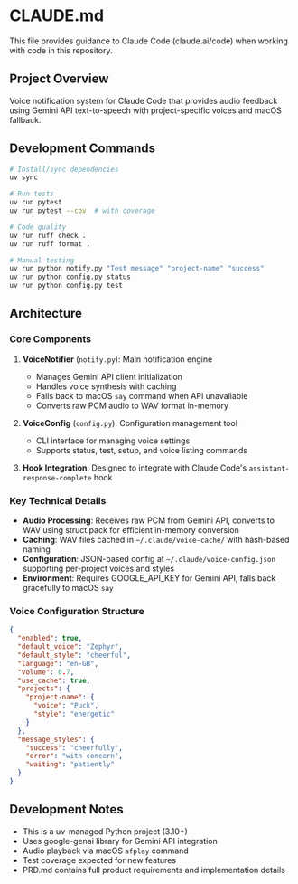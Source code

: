 # CLAUDE.md

This file provides guidance to Claude Code (claude.ai/code) when working with code in this repository.

## Project Overview

Voice notification system for Claude Code that provides audio feedback using Gemini API text-to-speech with project-specific voices and macOS fallback.

## Development Commands

```bash
# Install/sync dependencies
uv sync

# Run tests
uv run pytest
uv run pytest --cov  # with coverage

# Code quality
uv run ruff check .
uv run ruff format .

# Manual testing
uv run python notify.py "Test message" "project-name" "success"
uv run python config.py status
uv run python config.py test
```

## Architecture

### Core Components

1. **VoiceNotifier** (`notify.py`): Main notification engine
   - Manages Gemini API client initialization
   - Handles voice synthesis with caching
   - Falls back to macOS `say` command when API unavailable
   - Converts raw PCM audio to WAV format in-memory

2. **VoiceConfig** (`config.py`): Configuration management tool
   - CLI interface for managing voice settings
   - Supports status, test, setup, and voice listing commands

3. **Hook Integration**: Designed to integrate with Claude Code's `assistant-response-complete` hook

### Key Technical Details

- **Audio Processing**: Receives raw PCM from Gemini API, converts to WAV using struct.pack for efficient in-memory conversion
- **Caching**: WAV files cached in `~/.claude/voice-cache/` with hash-based naming
- **Configuration**: JSON-based config at `~/.claude/voice-config.json` supporting per-project voices and styles
- **Environment**: Requires GOOGLE_API_KEY for Gemini API, falls back gracefully to macOS `say`

### Voice Configuration Structure

```json
{
  "enabled": true,
  "default_voice": "Zephyr",
  "default_style": "cheerful",
  "language": "en-GB",
  "volume": 0.7,
  "use_cache": true,
  "projects": {
    "project-name": {
      "voice": "Puck",
      "style": "energetic"
    }
  },
  "message_styles": {
    "success": "cheerfully",
    "error": "with concern",
    "waiting": "patiently"
  }
}
```

## Development Notes

- This is a uv-managed Python project (3.10+)
- Uses google-genai library for Gemini API integration
- Audio playback via macOS `afplay` command
- Test coverage expected for new features
- PRD.md contains full product requirements and implementation details

